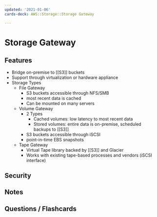 ```yaml
---
updated: '2021-01-06'
cards-deck: AWS::Storage::Storage Gateway

---
```


# Storage Gateway

## Features

- Bridge on-premise to [[S3]] buckets
- Support through virtualization or hardware appliance
- Storage Types
    - File Gateway
        - S3 buckets accessible through NFS/SMB
        - most recent data is cached
        - Can be mounted on many servers
    - Volume Gateway
        - 2 Types
            - Cached volumes: low latency to most recent data
            - Stored volumes: entire data is on-premise, scheduled backups to [[S3]]
        - S3 buckets accessible through iSCSI
        - point-in-time EBS snapshots
    - Tape Gateway
        - Virtual Tape library backed by [[S3]] and Glacier
        - Works with existing tape-based processes and vendors (iSCSI interface) 

## Security

## Notes

## Questions / Flashcards
